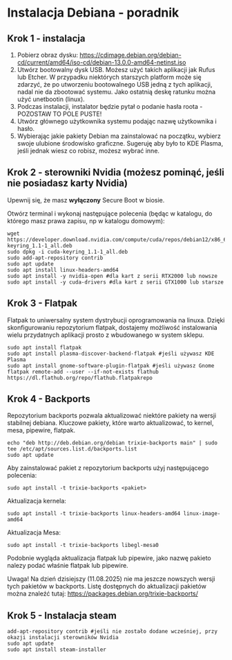 # Instalacja Debiana - poradnik
## Krok 1 - instalacja
1. Pobierz obraz dysku: https://cdimage.debian.org/debian-cd/current/amd64/iso-cd/debian-13.0.0-amd64-netinst.iso
2. Utwórz bootowalny dysk USB. Możesz użyć takich aplikacji jak Rufus lub Etcher. W przypadku niektórych starszych platform może się zdarzyć, że po utworzeniu bootowalnego USB jedną z tych aplikacji, nadal nie da zbootować systemu. Jako ostatnią deskę ratunku można użyć unetbootin (linux).
3. Podczas instalacji, instalator będzie pytał o podanie hasła roota - POZOSTAW TO POLE PUSTE!
4. Utwórz głównego użytkownika systemu podając nazwę użytkownika i hasło.
5. Wybierając jakie pakiety Debian ma zainstalować na początku, wybierz swoje ulubione środowisko graficzne. Sugeruję aby było to KDE Plasma, jeśli jednak wiesz co robisz, możesz wybrać inne.

## Krok 2 - sterowniki Nvidia (możesz pominąć, jeśli nie posiadasz karty Nvidia)
Upewnij się, że masz **wyłączony** Secure Boot w biosie.

Otwórz terminal i wykonaj następujące polecenia (będąc w katalogu, do którego masz prawa zapisu, np w katalogu domowym):
```
wget https://developer.download.nvidia.com/compute/cuda/repos/debian12/x86_64/cuda-keyring_1.1-1_all.deb
sudo dpkg -i cuda-keyring_1.1-1_all.deb
sudo add-apt-repository contrib
sudo apt update
sudo apt install linux-headers-amd64
sudo apt install -y nvidia-open #dla kart z serii RTX2000 lub nowsze
sudo apt install -y cuda-drivers #dla kart z serii GTX1000 lub starsze
```

## Krok 3 - Flatpak
Flatpak to uniwersalny system dystrybucji oprogramowania na linuxa. Dzięki skonfigurowaniu repozytorium flatpak, dostajemy możliwość instalowania wielu przydatnych aplikacji prosto z wbudowanego w system sklepu.
```
sudo apt install flatpak
sudo apt install plasma-discover-backend-flatpak #jeśli używasz KDE Plasma
sudo apt install gnome-software-plugin-flatpak #jeśli używasz Gnome
flatpak remote-add --user --if-not-exists flathub https://dl.flathub.org/repo/flathub.flatpakrepo
```

## Krok 4 - Backports
Repozytorium backports pozwala aktualizować niektóre pakiety na wersji stabilnej debiana. Kluczowe pakiety, które warto aktualizować, to kernel, mesa, pipewire, flatpak.
```
echo "deb http://deb.debian.org/debian trixie-backports main" | sudo tee /etc/apt/sources.list.d/backports.list
sudo apt update
```

Aby zainstalować pakiet z repozytorium backports użyj następującego polecenia:
```
sudo apt install -t trixie-backports <pakiet>
```

Aktualizacja kernela:
```
sudo apt install -t trixie-backports linux-headers-amd64 linux-image-amd64
```

Aktualizacja Mesa:
```
sudo apt install -t trixie-backports libegl-mesa0
```

Podobnie wygląda aktualizacja flatpak lub pipewire, jako nazwę pakieto nalezy podać właśnie flatpak lub pipewire.

Uwaga! Na dzień dzisiejszy (11.08.2025) nie ma jeszcze nowszych wersji tych pakietów w backports. Listę dostępnych do aktualizacji pakietów można znaleźć tutaj: https://packages.debian.org/trixie-backports/

## Krok 5 - Instalacja steam
```
add-apt-repository contrib #jeśli nie zostało dodane wcześniej, przy okazji instalacji sterowników Nvidia
sudo apt update
sudo apt install steam-installer
```

